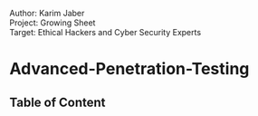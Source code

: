 <span>Author: Karim Jaber</span><br>
<span>Project: Growing Sheet</span><br>
<span>Target: Ethical Hackers and Cyber Security Experts</span><br>

# Advanced-Penetration-Testing

<h2>Table of Content</h2>
